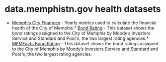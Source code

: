 # data.memphistn.gov health datasets
* [Memphis City Finances](https://data.memphistn.gov/d/fpw9-cy93) - Yearly metrics used to calculate the financial health of the City of Memphis.* [Bond Rating](https://data.memphistn.gov/d/h3u8-55zb) - This dataset shows the bond ratings assigned to the City of Memphis by Moody’s Investors Service and Standard and Poor’s, the two largest rating agencies.* [MEMFacts Bond Rating](https://data.memphistn.gov/d/3ny4-p4c8) - This dataset shows the bond ratings assigned to the City of Memphis by Moody’s Investors Service and Standard and Poor’s, the two largest rating agencies.
